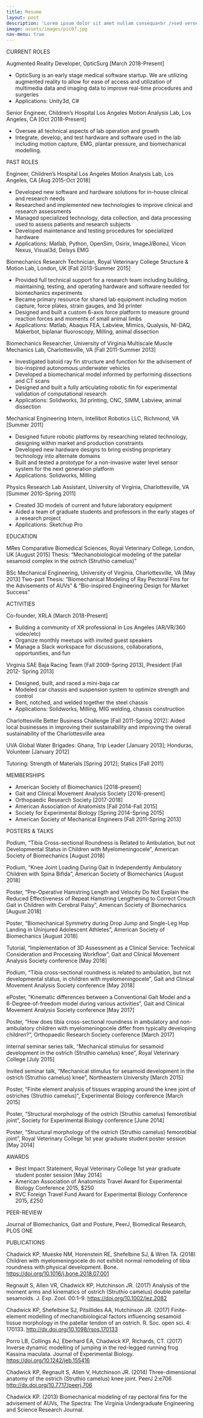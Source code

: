 ```yaml
---
title: Resume
layout: post
description: 'Lorem ipsum dolor sit amet nullam consequa<br />sed veroeros. tempus adipiscing nulla.'
image: assets/images/pic07.jpg
nav-menu: true
---
```


CURRENT ROLES

Augmented Reality Developer, OpticSurg [March 2018-Present]
- OpticSurg is an early stage medical software startup. We are utilizing augmented reality to allow for ease of access and utilization of multimedia data and imaging data to improve real-time procedures and surgeries
- Applications: Unity3d, C#

Senior Engineer, Children’s Hospital Los Angeles Motion Analysis Lab, Los Angeles, CA [Oct 2018-Present]
- Oversee all technical aspects of lab operation and growth
- Integrate, develop, and test hardware and software used in the lab including motion capture, EMG, plantar pressure, and biomechanical modelling.

PAST ROLES

Engineer, Children’s Hospital Los Angeles Motion Analysis Lab, Los Angeles, CA [Aug 2015-Oct 2018]
- Developed new software and hardware solutions for in-house clinical and research needs
- Researched and implemented new technologies to improve clinical and research assessments
- Managed specialized technology, data collection, and data processing used to assess patients and research subjects
- Developed maintenance and testing procedures for specialized hardware
- Applications: Matlab, Python, OpenSim, Osirix, ImageJ/BoneJ, Vicon Nexus, Visual3d, Delsys EMG

Biomechanics Research Technician, Royal Veterinary College Structure & Motion Lab, London, UK [Fall 2013-Summer 2015] 
- Provided full technical support for a research team including building, maintaining, testing, and operating hardware and software needed for biomechanics experiments
- Became primary resource for shared lab equipment including motion capture, force plates, strain gauges, and 3d printer
- Designed and built a custom 6-axis force platform to measure ground reaction forces and moments of small animal limbs
- Applications: Matlab, Abaqus FEA, Labview, Mimics, Qualysis, NI-DAQ, Makerbot, biplanar fluoroscopy, Milling, animal dissection

Biomechanics Researcher, University of Virginia Multiscale Muscle Mechanics Lab, Charlottesville, VA [Fall 2011-Summer 2013]
- Investigated batoid ray fin structure and function for the advisement of bio-inspired autonomous underwater vehicles
- Developed a biomechanical model informed by performing dissections and CT scans
- Designed and built a fully articulating robotic fin for experimental validation of computational research
- Applications: Solidworks, 3d printing, CNC, SIMM, Labview, animal dissection
 
Mechanical Engineering Intern, Intellibot Robotics LLC, Richmond, VA [Summer 2011] 
- Designed future robotic platforms by researching related technology, designing within market and production constraints
- Developed new hardware designs to bring existing proprietary technology into alternate domains
- Built and tested a prototype for a non-invasive water level sensor system for the next generation platform
- Applications: Solidworks, Milling
 
Physics Research Lab Assistant, University of Virginia, Charlottesville, VA [Summer 2010-Spring 2011]
- Created 3D models of current and future laboratory equipment
- Aided a team of graduate students and professors in the early stages of a research project 
- Applications: Sketchup Pro

EDUCATION 

MRes Comparative Biomedical Sciences, Royal Veterinary College, London, UK [August 2015]
Thesis: “Mechanobiological modeling of the patellar sesamoid complex in the ostrich (Struthio camelus)” 

BSc Mechanical Engineering, University of Virginia, Charlottesville, VA [May 2013] 
Two-part Thesis: “Biomechanical Modeling of Ray Pectoral Fins for the Advisements of AUVs” & “Bio-inspired Engineering Design for Market Success”

ACTIVITIES

Co-founder, XRLA [March 2018-Present]
- Building a community of XR professional in Los Angeles (AR/VR/360 video/etc)
- Organize monthly meetups with invited guest speakers
- Manage a Slack workspace for discussions, collaborations, opportunities, and fun

Virginia SAE Baja Racing Team [Fall 2009-Spring 2013], President [Fall 2012- Spring 2013]
- Designed, built, and raced a mini-baja car
- Modeled car chassis and suspension system to optimize strength and control
- Bent, notched, and welded together the steel chassis
- Applications: Solidworks, Milling, MIG welding, chassis construction
 
Charlottesville Better Business Challenge [Fall 2011-Spring 2012]: Aided local businesses in improving their sustainability and improving the overall sustainability of the Charlottesville area
 
UVA Global Water Brigades: Ghana, Trip Leader [January 2013]; Honduras, Volunteer [January 2012]

Tutoring: Strength of Materials [Spring 2012]; Statics [Fall 2011] 

MEMBERSHIPS

- American Society of Biomechanics [2018-present]
- Gait and Clinical Movement Analysis Society [2016-present]
- Orthopaedic Research Society [2017-2018]
- American Association of Anatomists [Fall 2014-Fall 2015]
- Society for Experimental Biology [Spring 2014-Spring 2015]
- American Society of Mechanical Engineers [Fall 2011-Spring 2013]

POSTERS & TALKS	

Podium, “Tibia Cross-sectional Roundness is Related to Ambulation, but not Developmental Status in Children with Myelomeningocele”, American Society of Biomechanics [August 2018] 

Podium, “Knee Joint Loading During Gait in Independently Ambulatory Children with Spina Bifida”, American Society of Biomechanics [August 2018] 

Poster, “Pre-Operative Hamstring Length and Velocity Do Not Explain the Reduced Effectiveness of Repeat Hamstring Lengthening to Correct Crouch Gait in Children with Cerebral Palsy”, American Society of Biomechanics [August 2018] 

Poster, “Biomechanical Symmetry during Drop Jump and Single-Leg Hop Landing in Uninjured Adolescent Athletes”, American Society of Biomechanics [August 2018] 

Tutorial, “Implementation of 3D Assessment as a Clinical Service: Technical Consideration and Processing Workflow”, Gait and Clinical Movement Analysis Society conference [May 2018] 

Podium, “Tibia cross-sectional roundness is related to ambulation, but not developmental status, in children with myelomeningocele”, Gait and Clinical Movement Analysis Society conference [May 2018] 

ePoster, “Kinematic differences between a Conventional Gait Model and a 6-Degree-of-freedom model during various activities”, Gait and Clinical Movement Analysis Society conference [May 2017]

Poster, “How does tibia cross-sectional roundness in ambulatory and non-ambulatory children with myelomeningocele differ from typically developing children?”, Orthopaedic Research Society conference [March 2017]

Internal seminar series talk, “Mechanical stimulus for sesamoid development in the ostrich (Struthio camelus) knee”, Royal Veterinary College [July 2015]

Invited seminar talk, “Mechanical stimulus for sesamoid development in the ostrich (Struthio camelus) knee”, Northeastern University [March 2015]

Poster, “Finite element analysis of tissues wrapping around the knee joint of ostriches (Struthio camelus)”, Experimental Biology conference [March 2015]

Poster, “Structural morphology of the ostrich (Struthio camelus) femorotibial joint”, Society for Experimental Biology conference [June 2014]

Poster, “Structural morphology of the ostrich (Struthio camelus) femorotibial joint”, Royal Veterinary College 1st year graduate student poster session [May 2014]

AWARDS

- Best Impact Statement, Royal Veterinary College 1st year graduate student poster session [May 2014]
- American Association of Anatomists Travel Award for Experimental Biology Conference 2015, $250
- RVC Foreign Travel Fund Award for Experimental Biology Conference 2015, £250

PEER-REVIEW

Journal of Biomechanics, Gait and Posture, PeerJ, Biomedical Research, PLOS ONE
 
PUBLICATIONS

Chadwick KP, Mueske NM, Horenstein RE, Shefelbine SJ, & Wren TA. (2018) Children with myelomeningocele do not exhibit normal remodeling of tibia roundness with physical development. Bone. https://doi.org/10.1016/j.bone.2018.07.001 

Regnault S, Allen VR, Chadwick KP, Hutchinson JR. (2017) Analysis of the moment arms and kinematics of ostrich (Struthio camelus) double patellar sesamoids. J. Exp. Zool. 00:1–9. https://doi.org/10.1002/jez.2082 

Chadwick KP, Shefelbine SJ, Pitsillides AA, Hutchinson JR. (2017) Finite-element modelling of mechanobiological factors influencing sesamoid tissue morphology in the patellar tendon of an ostrich. R. Soc. open sci. 4: 170133. http://dx.doi.org/10.1098/rsos.170133 

Porro LB, Collings AJ, Eberhard EA, Chadwick KP, Richards, CT. (2017) Inverse dynamic modelling of jumping in the red-legged running frog Kassina maculata. Journal of Experimental Biology. https://doi.org/10.1242/jeb.155416 

Chadwick KP, Regnault S, Allen V, Hutchinson JR. (2014) Three-dimensional anatomy of the ostrich (Struthio camelus) knee joint. PeerJ 2:e706 http://dx.doi.org/10.7717/peerj.706

Chadwick KP. (2013) Biomechanical modeling of ray pectoral fins for the advisement of AUVs, The Spectra: The Virginia Undergraduate Engineering and Science Research Journal.
